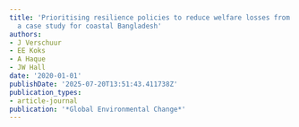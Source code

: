 ```yaml
---
title: 'Prioritising resilience policies to reduce welfare losses from natural disasters:
  a case study for coastal Bangladesh'
authors:
- J Verschuur
- EE Koks
- A Haque
- JW Hall
date: '2020-01-01'
publishDate: '2025-07-20T13:51:43.411738Z'
publication_types:
- article-journal
publication: '*Global Environmental Change*'
---
```

